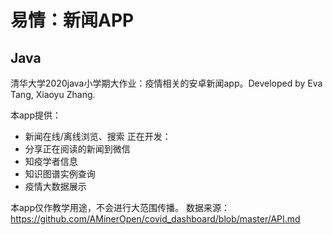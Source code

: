 ﻿# 易情：新闻APP
## Java
清华大学2020java小学期大作业：疫情相关的安卓新闻app。Developed by Eva Tang, Xiaoyu Zhang.


本app提供：
* 新闻在线/离线浏览、搜索
正在开发：
* 分享正在阅读的新闻到微信
* 知疫学者信息
* 知识图谱实例查询
* 疫情大数据展示

本app仅作教学用途，不会进行大范围传播。
数据来源：https://github.com/AMinerOpen/covid_dashboard/blob/master/API.md
